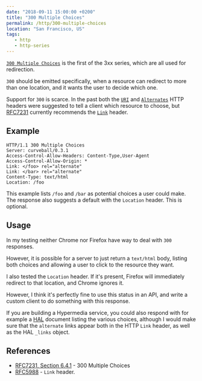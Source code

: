 ```yaml
---
date: "2018-09-11 15:00:00 +0200"
title: "300 Multiple Choices"
permalink: /http/300-multiple-choices
location: "San Francisco, US"
tags:
   - http
   - http-series
---
```


[`300 Multiple Choices`][1] is the first of the 3xx series, which are all used
for redirection.

`300` should be emitted specifically, when a resource can redirect to more than
one location, and it wants the user to decide which one.

Support for `300` is scarce. In the past both the [`URI`][4] and
[`Alternates`][5] HTTP headers were suggested to tell a client which resource
to choose, but [RFC7231][1] currently recommends the [`Link`][3] header.

Example
-------

```http
HTTP/1.1 300 Multiple Choices
Server: curveball/0.3.1
Access-Control-Allow-Headers: Content-Type,User-Agent
Access-Control-Allow-Origin: *
Link: </foo> rel="alternate"
Link: </bar> rel="alternate"
Content-Type: text/html
Location: /foo
```

This example lists `/foo` and `/bar` as potential choices a user could make.
The response also suggests a default with the `Location` header. This is
optional.

Usage
-----

In my testing neither Chrome nor Firefox have way to deal with `300` responses.

However, it is possible for a server to just return a `text/html` body, listing
both choices and allowing a user to click to the resource they want.

I also tested the `Location` header. If it's present, Firefox will immediately
redirect to that location, and Chrome ignores it.

However, I think it's perfectly fine to use this status in an API, and write a
custom client to do something with this response.

If you are building a Hypermedia service, you could also respond with for
example a [HAL][2] document listing the various choices, although I would make
sure that the `alternate` links appear both in the HTTP `Link` header, as well
as the HAL `_links` object.

References
----------

* [RFC7231, Section 6.4.1][1] - 300 Multiple Choices
* [RFC5988][3] - `Link` header.

[1]: https://tools.ietf.org/html/rfc7231#section-6.4.1 "300 Multiple Choices"
[2]: http://stateless.co/hal_specification.html "HAL"
[3]: https://tools.ietf.org/html/rfc5988 "Web Linking"
[4]: https://tools.ietf.org/html/rfc4229#section-2.1.108 "URI header"
[5]: https://tools.ietf.org/html/rfc2295#section-8.3 "Alternates header"

